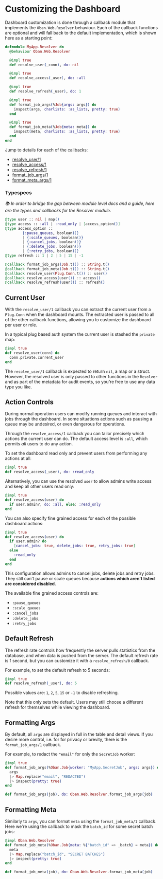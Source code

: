 # Customizing the Dashboard

Dashboard customization is done through a callback module that implements the
`Oban.Web.Resolver` behaviour. Each of the callback functions are optional and
will fall back to the default implementation, which is shown here as a starting
point:

```elixir
defmodule MyApp.Resolver do
  @behaviour Oban.Web.Resolver

  @impl true
  def resolve_user(_conn), do: nil

  @impl true
  def resolve_access(_user), do: :all

  @impl true
  def resolve_refresh(_user), do: 1

  @impl true
  def format_job_args(%Job{args: args}) do
    inspect(args, charlists: :as_lists, pretty: true)
  end

  @impl true
  def format_job_meta(%Job{meta: meta}) do
    inspect(meta, charlists: :as_lists, pretty: true)
  end
end
```

Jump to details for each of the callbacks:

* [resolve_user/1](#current-user)
* [resolve_access/1](#action-controls)
* [resolve_refresh/1](#default-refresh)
* [format_job_args/1](#formatting-args)
* [format_meta_args/1](#formatting-meta)

### Typespecs

_📚 In order to bridge the gap between module level docs and a guide, here are
the types and callbacks for the Resolver module._

```elixir
@type user :: nil | map()
@type access :: :all | :read_only | [access_option()]
@type access_option ::
        {:pause_queues, boolean()}
        | {:scale_queues, boolean()}
        | {:cancel_jobs, boolean()}
        | {:delete_jobs, boolean()}
        | {:retry_jobs, boolean()}
@type refresh :: 1 | 2 | 5 | 15 | -1

@callback format_job_args(Job.t()) :: String.t()
@callback format_job_meta(Job.t()) :: String.t()
@callback resolve_user(Plug.Conn.t()) :: user()
@callback resolve_access(user()) :: access()
@callback resolve_refresh(user()) :: refresh()
```

## Current User

With the `resolve_user/1` callback you can extract the current user from a
`Plug.Conn` when the dashboard mounts. The extracted user is passed to all of
the other callback functions, allowing you to customize the dashboard per user
or role.

In a typical plug based auth system the current user is stashed the `private`
map:

```elixir
@impl true
def resolve_user(conn) do
  conn.private.current_user
end
```

The `resolve_user/1` callback is expected to return `nil`, a map or a struct.
However, the resolved user is only passed to other functions in the `Resolver`
and as part of the metadata for audit events, so you're free to use any data
type you like.

## Action Controls

During normal operation users can modify running queues and interact with jobs
through the dashboard. In some situations actions such as pausing a queue may be
undesired, or even dangerous for operations.

Through the `resolve_access/1` callback you can tailor precisely which actions
the current user can do. The default access level is `:all`, which permits _all_
users to do any action.

To set the dashboard read only and prevent users from performing any actions at
all:

```elixir
@impl true
def resolve_access(_user), do: :read_only
```

Alternatively, you can use the resolved `user` to allow admins write access and
keep all other users read only:

```elixir
@impl true
def resolve_access(user) do
  if user.admin?, do: :all, else: :read_only
end
```

You can also specify fine grained access for each of the possible dashboard
actions:

```elixir
@impl true
def resolve_access(user) do
  if user.admin? do
    [cancel_jobs: true, delete_jobs: true, retry_jobs: true]
  else
    :read_only
  end
end
```

This configuration allows admins to cancel jobs, delete jobs and retry jobs.
They still can't pause or scale queues because **actions which aren't listed are
considered disabled**.

The available fine grained access controls are:

* `:pause_queues`
* `:scale_queues`
* `:cancel_jobs`
* `:delete_jobs`
* `:retry_jobs`

## Default Refresh

The refresh rate controls how frequently the server pulls statistics from the
database, and when data is pushed from the server. The default refresh rate is 1
second, but you can customize it with a `resolve_refresh/0` callback.

For example, to set the default refresh to 5 seconds:

```elixir
@impl true
def resolve_refresh(_user), do: 5
```

Possible values are: `1`, `2`, `5`, `15` or `-1` to disable refreshing.

Note that this only sets the default. Users may still choose a different refresh
for themselves while viewing the dashboard.

## Formatting Args

By default, all `args` are displayed in full in the table and detail views. If
you desire more control, i.e. for for privacy or brevity, there is the
`format_job_args/1` callback.

For example, to redact the `"email"` for only the `SecretJob` worker:

```elixir
@impl true
def format_job_args(%Oban.Job{worker: "MyApp.SecretJob", args: args}) do
  args
  |> Map.replace("email", "REDACTED")
  |> inspect(pretty: true)
end

def format_job_args(job), do: Oban.Web.Resolver.format_job_args(job)
```

## Formatting Meta

Similarly to `args`, you can format `meta` using the `format_job_meta/1`
callback. Here we're using the callback to mask the `batch_id` for some secret
batch jobs:

```elixir
@impl Oban.Web.Resolver
def format_job_meta(%Oban.Job{meta: %{"batch_id" => _batch} = meta}) do
  meta
  |> Map.replace("batch_id", "SECRET BATCHES")
  |> inspect(pretty: true)
end

def format_job_meta(job), do: Oban.Web.Resolver.format_job_meta(job)
```
